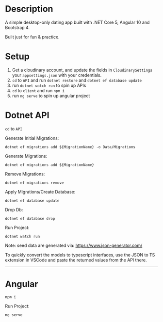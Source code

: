 # Description

A simple desktop-only dating app built with .NET Core 5, Angular 10 and Bootstrap 4. 

Built just for fun & practice.

# Setup

1. Get a cloudinary account, and update the fields in `CloudinarySettings` your `appsettings.json` with your credentials.
2. `cd` to `API` and run `dotnet restore` and `dotnet ef database update`
3. run `dotnet watch run` to spin up APIs
4. `cd` to `client` and run `npm i`
5. run `ng serve` to spin up angular project

# Dotnet API

`cd` to `API`

Generate Initial Migrations:

`dotnet ef migrations add ${MigrationName} -o Data/Migrations`

Generate Migrations:

`dotnet ef migrations add ${MigrationName}`

Remove Migrations:

`dotnet ef migrations remove`

Apply Migrations/Create Database:

`dotnet ef database update`

Drop Db:

`dotnet ef database drop`

Run Project:

`dotnet watch run`

Note: seed data are generated via: https://www.json-generator.com/

To quickly convert the models to typescript interfaces, use the JSON to TS extension in VSCode and paste the returned values from the API there.

---

# Angular

`npm i`

Run Project:

`ng serve`